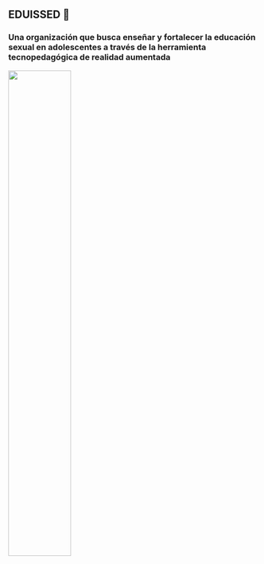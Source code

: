 ## EDUISSED 🍎

### Una organización que busca enseñar y fortalecer la educación sexual en adolescentes a través de la herramienta tecnopedagógica de realidad aumentada
<img width="50%" src="https://cdn.discordapp.com/attachments/699164901129715777/996820030761214013/unknown.png">
